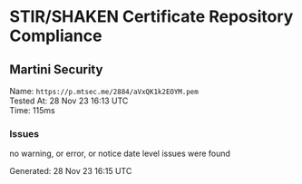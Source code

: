 # STIR/SHAKEN Certificate Repository Compliance

## Martini Security

Name: `https://p.mtsec.me/2884/aVxQK1k2EOYM.pem`\
Tested At: 28 Nov 23 16:13 UTC\
Time: 115ms

### Issues

no warning, or error, or notice date level issues were found

Generated: 28 Nov 23 16:15 UTC